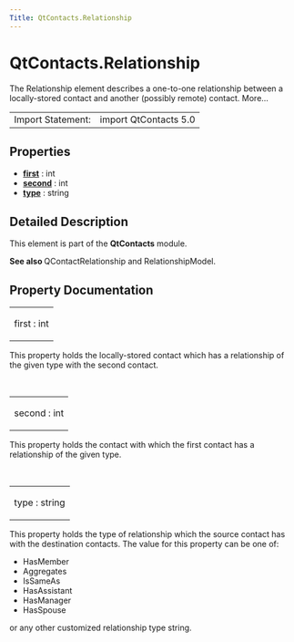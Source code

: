 ```yaml
---
Title: QtContacts.Relationship
---
```


# QtContacts.Relationship

<span class="subtitle"></span>
<!-- $$$Relationship-brief -->
<p>The Relationship element describes a one-to-one relationship between a locally-stored contact and another (possibly remote) contact. More...</p>
<!-- @@@Relationship -->
<table class="alignedsummary">
<tr><td class="memItemLeft rightAlign topAlign"> Import Statement:</td><td class="memItemRight bottomAlign"> import QtContacts 5.0</td></tr></table><ul>
</ul>
<h2 id="properties">Properties</h2>
<ul>
<li class="fn"><b><b><a href="#first-prop">first</a></b></b> : int</li>
<li class="fn"><b><b><a href="#second-prop">second</a></b></b> : int</li>
<li class="fn"><b><b><a href="#type-prop">type</a></b></b> : string</li>
</ul>
<!-- $$$Relationship-description -->
<h2 id="details">Detailed Description</h2>
</p>
<p>This element is part of the <b>QtContacts</b> module.</p>
<p><b>See also </b>QContactRelationship and RelationshipModel.</p>
<!-- @@@Relationship -->
<h2>Property Documentation</h2>
<!-- $$$first -->
<table class="qmlname"><tr valign="top" id="first-prop"><td class="tblQmlPropNode"><p><span class="name">first</span> : <span class="type">int</span></p></td></tr></table><p>This property holds the locally-stored contact which has a relationship of the given type with the second contact.</p>
<!-- @@@first -->
<br/>
<!-- $$$second -->
<table class="qmlname"><tr valign="top" id="second-prop"><td class="tblQmlPropNode"><p><span class="name">second</span> : <span class="type">int</span></p></td></tr></table><p>This property holds the contact with which the first contact has a relationship of the given type.</p>
<!-- @@@second -->
<br/>
<!-- $$$type -->
<table class="qmlname"><tr valign="top" id="type-prop"><td class="tblQmlPropNode"><p><span class="name">type</span> : <span class="type">string</span></p></td></tr></table><p>This property holds the type of relationship which the source contact has with the destination contacts. The value for this property can be one of:</p>
<ul>
<li>HasMember</li>
<li>Aggregates</li>
<li>IsSameAs</li>
<li>HasAssistant</li>
<li>HasManager</li>
<li>HasSpouse</li>
</ul>
<p>or any other customized relationship type string.</p>
<!-- @@@type -->
<br/>
